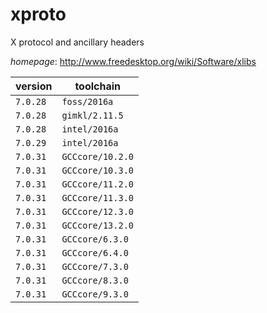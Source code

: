 # xproto

X protocol and ancillary headers

*homepage*: <http://www.freedesktop.org/wiki/Software/xlibs>

version | toolchain
--------|----------
``7.0.28`` | ``foss/2016a``
``7.0.28`` | ``gimkl/2.11.5``
``7.0.28`` | ``intel/2016a``
``7.0.29`` | ``intel/2016a``
``7.0.31`` | ``GCCcore/10.2.0``
``7.0.31`` | ``GCCcore/10.3.0``
``7.0.31`` | ``GCCcore/11.2.0``
``7.0.31`` | ``GCCcore/11.3.0``
``7.0.31`` | ``GCCcore/12.3.0``
``7.0.31`` | ``GCCcore/13.2.0``
``7.0.31`` | ``GCCcore/6.3.0``
``7.0.31`` | ``GCCcore/6.4.0``
``7.0.31`` | ``GCCcore/7.3.0``
``7.0.31`` | ``GCCcore/8.3.0``
``7.0.31`` | ``GCCcore/9.3.0``
